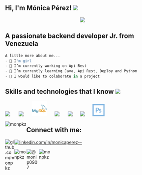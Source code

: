 ### <h2> Hi, I'm Mónica Pérez! <img src="https://media.giphy.com/media/mGcNjsfWAjY5AEZNw6/giphy.gif" width="40"></h2>


<div align='center'><img src="https://media.giphy.com/media/LMcB8XospGZO8UQq87/giphy.gif?cid=790b7611f16e474d86a2425001ccf9a0c059f352363f2277&rid=giphy.gif&ct=g" width="500"></div>

## A passionate backend developer Jr. from Venezuela
```javascript
A little more about me...
- 🌸 I'm girl 
- 🔭 I’m currently working on Api Rest
- 🌱 I’m currently learning Java, Api Rest, Deploy and Python
- 👯 I would like to colaborate in a project 

```

## Skills and technologies that I know <img><img src="https://media.giphy.com/media/WUlplcMpOCEmTGBtBW/giphy.gif" width="60"></img>

<div align="left">
 <img  src="https://image.flaticon.com/icons/png/512/226/226777.png" width="40" > &nbsp; &nbsp; &nbsp; <img src="https://www.vectorlogo.zone/logos/springio/springio-icon.svg" width="40" > &nbsp; &nbsp; &nbsp; <img src="https://raw.githubusercontent.com/devicons/devicon/master/icons/mysql/mysql-original-wordmark.svg" width="50" > &nbsp; &nbsp; &nbsp;<img src="https://www.vectorlogo.zone/logos/getpostman/getpostman-icon.svg" width="50" > &nbsp; &nbsp; &nbsp;  <img src="https://git-scm.com/images/logo@2x.png" width="50" > &nbsp; &nbsp; &nbsp;<img src="https://maven.apache.org/images/maven-logo-black-on-white.png" width="70" >  &nbsp; &nbsp; &nbsp;<img src="https://raw.githubusercontent.com/devicons/devicon/master/icons/photoshop/photoshop-line.svg" width="40" > 


 

<p><img align="left" src="https://github-readme-stats.vercel.app/api/top-langs?username=monpkz&show_icons=true&locale=en&layout=compact" alt="monpkz" /></p>
</div>


## Connect with me:

<a href="https://github.com/monpkz" target="blank"><img align="left" src="https://cdn.jsdelivr.net/npm/simple-icons@3.0.1/icons/github.svg" alt="github.com/monpkz" width="30" /></a>
<a href="https://linkedin.com/in/linkedin.com/in/monicaperez--" target="blank"><img align="center" src="https://raw.githubusercontent.com/rahuldkjain/github-profile-readme-generator/master/src/images/icons/Social/linked-in-alt.svg" alt="linkedin.com/in/monicaperez--" width="30" /></a>
<p align="left"> <a href="https://dev.to/monpkz" target="blank"><img align="left" src="https://cdn.jsdelivr.net/npm/simple-icons@3.0.1/icons/dev-dot-to.svg" alt="monpkz" width="40" /></a>
<a href="https://medium.com/@monip0907" target="blank"><img align="left" src="https://raw.githubusercontent.com/rahuldkjain/github-profile-readme-generator/master/src/images/icons/Social/medium.svg" alt="@monip0907" width="40" /></a>
<a href="https://www.hackerrank.com/monpkz" target="blank"><img align="left" src="https://raw.githubusercontent.com/rahuldkjain/github-profile-readme-generator/master/src/images/icons/Social/hackerrank.svg" alt="monpkz" width="40" /></a>
</p>




  




